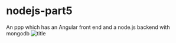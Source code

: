 # nodejs-part5
An ppp which has an Angular front end and a node.js backend with mongodb
![title](https://github.com/FahdKamal101/nodejs-part5/blob/master/task5-01.PNG)
